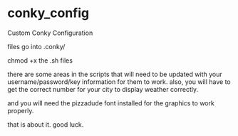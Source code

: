 conky_config
============

Custom Conky Configuration

files go into .conky/

chmod +x the .sh files

there are some areas in the scripts that will need to be updated with your username/password/key information for them to work. also, you will have to get the correct number for your city to display weather correctly.

and you will need the pizzadude font installed for the graphics to work properly.

that is about it. good luck.
